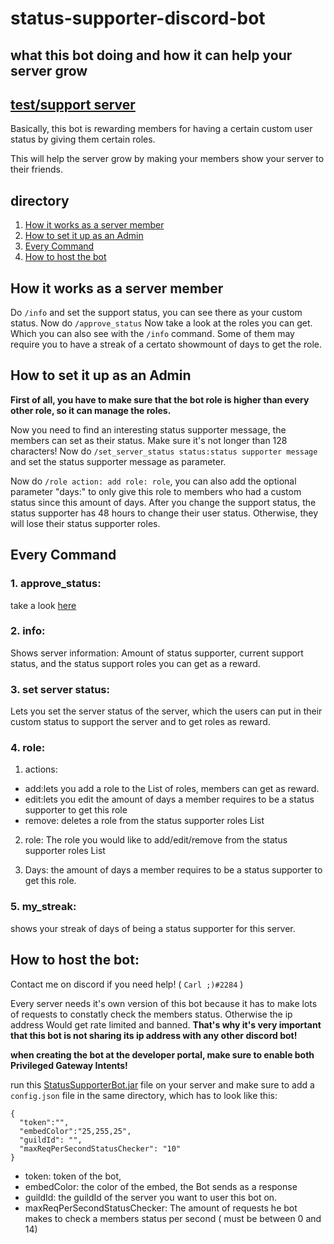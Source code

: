 # status-supporter-discord-bot

## what this bot doing and how it can help your server grow
## [test/support server](https://discord.gg/9gWBUpvfvj)

Basically, this bot is rewarding members for having a certain custom user status by giving them certain roles.

This will help the server grow by making your members show your server to their friends.

## directory
1. [How it works as a server member](#how-it-works-as-a-server-member)
2. [How to set it up as an Admin](#how-to-set-it-up-as-an-admin)
3. [Every Command](#every-command)
4. [How to host the bot](#how-to-host-the-bot)


## How it works as a server member

Do `/info` and set the support status, you can see there as your custom status. Now do `/approve_status` Now take a look at the roles you can get. Which you can also see with the `/info` command.
Some of them may require you to have a streak of a certato showmount of days to get the role.


## How to set it up as an Admin

**First of all, you have to make sure that the bot role is higher than every other role, so it can manage the roles.**

Now you need to find an interesting status supporter message, the members can set as their status. Make sure it's not longer than 128 characters!
Now do `/set_server_status status:status supporter message` and set the status supporter message as parameter.

Now do `/role action: add role: role`, you can also add the optional parameter "days:" to only give this role to members who had a custom status since this amount of days.
After you change the support status, the status supporter has 48 hours to change their user status. Otherwise, they will lose their status supporter roles.



## Every Command

### 1. approve_status:
take a look [here](#how-it-works-as-a-server-member)

### 2. info:
Shows server information: Amount of status supporter, current support status, and the status support roles you can get as a reward.

### 3. set server status:
Lets you set the server status of the server, which the users can put in their custom status to support the server and to get roles as reward.

### 4. role:

1. actions:
- add:lets you add a role to the List of roles, members can get as reward.
- edit:lets you edit the amount of days a member requires to be a status supporter to get this role
- remove: deletes a role from the status supporter roles List

2. role: The role you would like to add/edit/remove from the status supporter roles List

3. Days: the amount of days a member requires to be a status supporter to get this role.

### 5. my_streak:
shows your streak of days of being a status supporter for this server.


## How to host the bot:

Contact me on discord if you need help! ( `Carl ;)#2284` )

Every server needs it's own version of this bot because it has to make lots of requests to constatly check the members status. Otherwise the ip address
Would get rate limited and banned.
**That's why it's very important that this bot is not sharing its ip address with any other discord bot!**

**when creating the bot at the developer portal, make sure to enable both Privileged Gateway Intents!**

run this [StatusSupporterBot.jar](https://github.com/Carl-Br/status-supporter-discord-bot/raw/main/Bot/grow/out/artifacts/grow_jar/StatusSupporterBot.jar) file on your server and make sure to add a `config.json` file in the same directory, which has to look like this:
```
{
  "token":"",
  "embedColor":"25,255,25",
  "guildId": "",
  "maxReqPerSecondStatusChecker": "10"
}
```
- token: token of the bot,
- embedColor: the color of the embed, the Bot sends as a response
- guildId: the guildId of the server you want to user this bot on.
- maxReqPerSecondStatusChecker: The amount of requests he bot makes to check a members status per second ( must be between 0 and 14)
      
